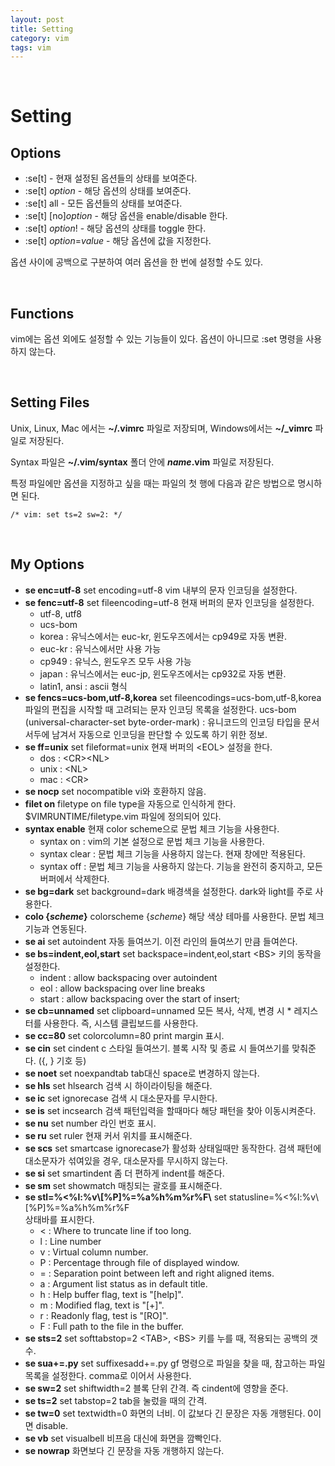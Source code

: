 ```yaml
---
layout: post
title: Setting
category: vim
tags: vim
---
```


&nbsp;

# Setting

## Options

- :se[t] - 현재 설정된 옵션들의 상태를 보여준다.
- :se[t] *option* - 해당 옵션의 상태를 보여준다.
- :se[t] all - 모든 옵션들의 상태를 보여준다.
- :se[t] \[no]*option* - 해당 옵션을 enable/disable 한다.
- :se[t] *option*! - 해당 옵션의 상태를 toggle 한다.
- :se[t] *option*=*value* - 해당 옵션에 값을 지정한다.

옵션 사이에 공백으로 구분하여 여러 옵션을 한 번에 설정할 수도 있다.

&nbsp;

## Functions

vim에는 옵션 외에도 설정할 수 있는 기능들이 있다. 옵션이 아니므로 :set 명령을 사용하지 않는다.

&nbsp;

## Setting Files

Unix, Linux, Mac 에서는 **~/.vimrc** 파일로 저장되며, Windows에서는 **~/_vimrc** 파일로 저장된다.

Syntax 파일은 **~/.vim/syntax** 폴더 안에 ***name*.vim** 파일로 저장된다.

특정 파일에만 옵션을 지정하고 싶을 때는 파일의 첫 행에 다음과 같은 방법으로 명시하면 된다.

```vim
/* vim: set ts=2 sw=2: */
```

&nbsp;

## My Options

- **se enc=utf-8**
  set encoding=utf-8
  vim 내부의 문자 인코딩을 설정한다.
- **se fenc=utf-8**
  set fileencoding=utf-8
  현재 버퍼의 문자 인코딩을 설정한다.
  - utf-8, utf8
  - ucs-bom
  - korea : 유닉스에서는 euc-kr, 윈도우즈에서는 cp949로 자동 변환.
  - euc-kr : 유닉스에서만 사용 가능
  - cp949 : 유닉스, 윈도우즈 모두 사용 가능
  - japan : 유닉스에서는 euc-jp, 윈도우즈에서는 cp932로 자동 변환.
  - latin1, ansi : ascii 형식
- **se fencs=ucs-bom,utf-8,korea**
  set fileencodings=ucs-bom,utf-8,korea
  파일의 편집을 시작할 때 고려되는 문자 인코딩 목록을 설정한다.
  ucs-bom (universal-character-set byte-order-mark) : 유니코드의 인코딩 타입을 문서 서두에 남겨서 자동으로 인코딩을 판단할 수 있도록 하기 위한 정보.
- **se ff=unix**
  set fileformat=unix
  현재 버퍼의 \<EOL> 설정을 한다.
  - dos : \<CR>\<NL>
  - unix : \<NL>
  - mac : \<CR>
- **se nocp**
  set nocompatible
  vi와 호환하지 않음.
- **filet on**
  filetype on
  file type을 자동으로 인식하게 한다.
  $VIMRUNTIME/filetype.vim 파일에 정의되어 있다.
- **syntax enable**
  현재 color scheme으로 문법 체크 기능을 사용한다.
  - syntax on : vim의 기본 설정으로 문법 체크 기능을 사용한다.
  - syntax clear : 문법 체크 기능을 사용하지 않는다. 현재 창에만 적용된다.
  - syntax off : 문법 체크 기능을 사용하지 않는다. 기능을 완전히 중지하고, 모든 버퍼에서 삭제한다.
- **se bg=dark**
  set background=dark
  배경색을 설정한다. dark와 light를 주로 사용한다.
- **colo {*scheme*}**
  colorscheme {*scheme*}
  해당 색상 테마를 사용한다. 문법 체크 기능과 연동된다.
- **se ai**
  set autoindent
  자동 들여쓰기. 이전 라인의 들여쓰기 만큼 들여쓴다.
- **se bs=indent,eol,start**
  set backspace=indent,eol,start
  \<BS> 키의 동작을 설정한다.
  - indent : allow backspacing over autoindent
  - eol : allow backspacing over line breaks
  - start : allow backspacing over the start of insert;
- **se cb=unnamed**
  set clipboard=unnamed
  모든 복사, 삭제, 변경 시 * 레지스터를 사용한다. 즉, 시스템 클립보드를 사용한다.
- **se cc=80**
  set colorcolumn=80
  print margin 표시.
- **se cin**
  set cindent
  c 스타일 들여쓰기. 블록 시작 및 종료 시 들여쓰기를 맞춰준다. ({, } 기호 등)
- **se noet**
  set noexpandtab
  tab대신 space로 변경하지 않는다.
- **se hls**
  set hlsearch
  검색 시 하이라이팅을 해준다.
- **se ic**
  set ignorecase
  검색 시 대소문자를 무시한다.
- **se is**
  set incsearch
  검색 패턴입력을 할때마다 해당 패턴을 찾아 이동시켜준다.
- **se nu**
  set number
  라인 번호 표시.
- **se ru**
  set ruler
  현재 커서 위치를 표시해준다.
- **se scs**
  set smartcase
  ignorecase가 활성화 상태일때만 동작한다. 검색 패턴에 대소문자가 섞여있을 경우, 대소문자를 무시하지 않는다.
- **se si**
  set smartindent
  좀 더 편하게 indent를 해준다.
- **se sm**
  set showmatch
  매칭되는 괄호를 표시해준다.
- **se stl=\%<%l:%v\\[%P]%=%a\%h%m%r\%F\\**
  set statusline=\%<%l:%v\\[%P]%=%a\%h%m%r\%F\
  상태바를 표시한다.
  - < : Where to truncate line if too long.
  - l : Line number
  - v : Virtual column number.
  - P : Percentage through file of displayed window.
  - = : Separation point between left and right aligned items.
  - a : Argument list status as in default title.
  - h : Help buffer flag, text is "[help]".
  - m : Modified flag, text is "[+]".
  - r : Readonly flag, test is "[RO]".
  - F : Full path to the file in the buffer.
- **se  sts=2**
  set softtabstop=2
  \<TAB>, \<BS> 키를 누를 때, 적용되는 공백의 갯수.
- **se sua+=.py**
  set suffixesadd+=.py
  gf 명령으로 파일을 찾을 때, 참고하는 파일 목록을 설정한다. comma로 이어서 사용한다.
- **se sw=2**
  set shiftwidth=2
  블록 단위 간격. 즉 cindent에 영향을 준다.
- **se ts=2**
  set tabstop=2
  tab을 눌렀을 때의 간격.
- **se tw=0**
  set textwidth=0
  화면의 너비. 이 값보다 긴 문장은 자동 개행된다. 0이면 disable.
- **se vb**
  set visualbell
  비프음 대신에 화면을 깜빡인다.
- **se nowrap**
  화면보다 긴 문장을 자동 개행하지 않는다.
